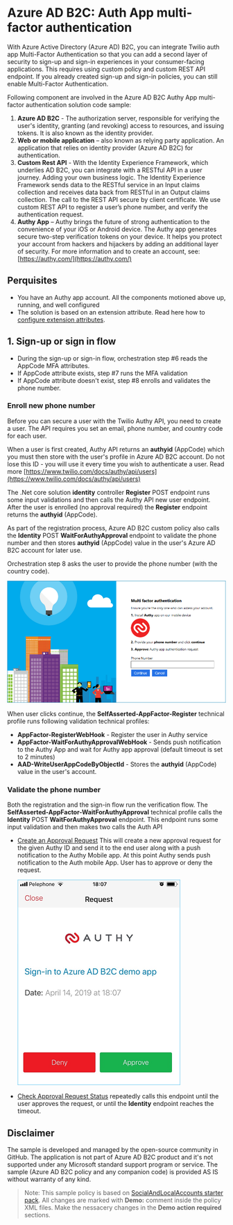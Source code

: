 # Azure AD B2C: Auth App multi-factor authentication

With Azure Active Directory (Azure AD) B2C, you can integrate Twilio auth app Multi-Factor Authentication so that you can add a second layer of security to sign-up and sign-in experiences in your consumer-facing applications. This requires using custom policy and custom REST API endpoint. If you already created sign-up and sign-in policies, you can still enable Multi-Factor Authentication.

Following component are involved in the Azure AD B2C Authy App multi-factor authentication solution code sample:
1.	**Azure AD B2C** - The authorization server, responsible for verifying the user's identity, granting (and revoking) access to resources, and issuing tokens. It is also known as the identity provider. 
1.	**Web or mobile application** – also known as relying party application. An application that relies on identity provider (Azure AD B2C) for authentication. 
1.	**Custom Rest API** - With the Identity Experience Framework, which underlies AD B2C, you can integrate with a RESTful API in a user journey. Adding your own business logic. The Identity Experience Framework sends data to the RESTful service in an Input claims collection and receives data back from RESTful in an Output claims collection. The call to the REST API secure by client certificate. We use custom REST API to register a user’s phone number, and verify the authentication request.
1.	**Authy App** – Authy brings the future of strong authentication to the convenience of your iOS or Android device. The Authy app generates secure two-step verification tokens on your device. It helps you protect your account from hackers and hijackers by adding an additional layer of security. For more information and to create an account, see: [https://authy.com/](https://authy.com/)

## Perquisites
- You have an Authy app account. All the components motioned above up, running, and well configured
- The solution is based on an extension attribute. Read here how to [configure extension attributes](https://docs.microsoft.com/en-us/azure/active-directory-b2c/active-directory-b2c-create-custom-attributes-profile-edit-custom). 


## 1. Sign-up or sign in flow
- During the sign-up or sign-in flow, orchestration step #6 reads the AppCode MFA attributes. 
- If AppCode attribute exists, step #7 runs the MFA validation
- If AppCode attribute doesn't exist, step #8 enrolls and validates the phone number.

### Enroll new phone number
Before you can secure a user with the Twilio Authy API, you need to create a user. The API requires you set an email, phone number, and country code for each user.

When a user is first created, Authy API returns an **authyid** (AppCode) which you must then store with the user's profile in Azure AD B2C account. Do not lose this ID - you will use it every time you wish to authenticate a user. Read more [https://www.twilio.com/docs/authy/api/users](https://www.twilio.com/docs/authy/api/users)  

The .Net core solution **identity** controller **Register** POST endpoint runs some input validations and then calls the Authy API new user endpoint. After the user is enrolled (no approval required) the **Register** endpoint returns the  **authyid** (AppCode). 

As part of the registration process, Azure AD B2C custom policy also calls the **Identity** POST **WaitForAuthyApproval** endpoint to validate the phone number and then stores **authyid** (AppCode) value in the user's Azure AD B2C account for later use.

Orchestration step 8 asks the user to provide the phone number (with the country code).

![Enroll](media/enroll.png)

When user clicks continue, the **SelfAsserted-AppFactor-Register** technical profile runs following validation technical profiles:
- **AppFactor-RegisterWebHook**  - Register the user in Authy service 
- **AppFactor-WaitForAuthyApprovalWebHook** - Sends push notification to the Authy App and wait for Authy app approval (default timeout is set to 2 minutes)
- **AAD-WriteUserAppCodeByObjectId** -  Stores the **authyid** (AppCode) value in the user's account.

### Validate the phone number
Both the registration and the sign-in flow run the verification flow. The **SelfAsserted-AppFactor-WaitForAuthyApproval** technical profile calls the **Identity** POST **WaitForAuthyApproval** endpoint. This endpoint runs some input validation and then makes two calls the Auth API
- [Create an Approval Request](https://www.twilio.com/docs/authy/api/push-authentications#create-an-approval-request) This will create a new approval request for the given Authy ID and send it to the end user along with a push notification to the Authy Mobile app. At this point Authy sends push notification to the Auth mobile App. User has to approve or deny the request.
    
    ![Authy app](media/auth-app.png)
    
- [Check Approval Request Status](https://www.twilio.com/docs/authy/api/push-authentications#check-approval-request-status) repeatedly calls this endpoint until the user approves the request, or until the **Identity** endpoint reaches the timeout.

## Disclaimer
The sample is developed and managed by the open-source community in GitHub. The application is not part of Azure AD B2C product and it's not supported under any Microsoft standard support program or service. The sample (Azure AD B2C policy and any companion code) is provided AS IS without warranty of any kind.

> Note:  This sample policy is based on [SocialAndLocalAccounts starter pack](https://github.com/Azure-Samples/active-directory-b2c-custom-policy-starterpack/tree/master/SocialAndLocalAccounts). All changes are marked with **Demo:** comment inside the policy XML files. Make the nessacery changes in the **Demo action required** sections.
